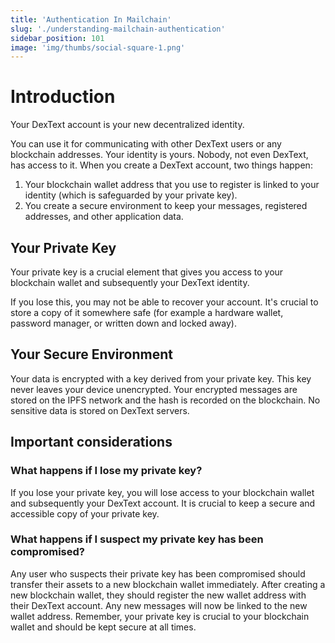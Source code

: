 ```yaml
---
title: 'Authentication In Mailchain'
slug: './understanding-mailchain-authentication'
sidebar_position: 101
image: 'img/thumbs/social-square-1.png'
---
```


# Introduction

Your DexText account is your new decentralized identity.

You can use it for communicating with other DexText users or any blockchain addresses. Your identity is yours. Nobody, not even DexText, has access to it. When you create a DexText account, two things happen:

1. Your blockchain wallet address that you use to register is linked to your identity (which is safeguarded by your private key).
2. You create a secure environment to keep your messages, registered addresses, and other application data.

## Your Private Key

Your private key is a crucial element that gives you access to your blockchain wallet and subsequently your DexText identity.

If you lose this, you may not be able to recover your account. It's crucial to store a copy of it somewhere safe (for example a hardware wallet, password manager, or written down and locked away).

## Your Secure Environment

Your data is encrypted with a key derived from your private key. This key never leaves your device unencrypted. Your encrypted messages are stored on the IPFS network and the hash is recorded on the blockchain. No sensitive data is stored on DexText servers.

## Important considerations

### What happens if I lose my private key?

If you lose your private key, you will lose access to your blockchain wallet and subsequently your DexText account. It is crucial to keep a secure and accessible copy of your private key.

### What happens if I suspect my private key has been compromised?

Any user who suspects their private key has been compromised should transfer their assets to a new blockchain wallet immediately. After creating a new blockchain wallet, they should register the new wallet address with their DexText account. Any new messages will now be linked to the new wallet address. Remember, your private key is crucial to your blockchain wallet and should be kept secure at all times.
